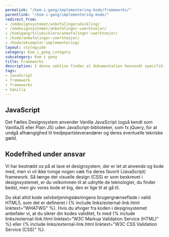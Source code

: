 ```yaml
---
permalink: "/kom-i-gang/implementering-kode/frameworks/"
parentlink: "/kom-i-gang/implementering-kode/"
redirect_from:
- /omdesignsystemet/anbefalingerudvikling/
- /omdesignsystemet/anbefalinger-vaerktoejer/
- /komigang/tiludviklere/anbefalinger-vaerktoejer/
- /kode/anbefalinger-vaerktoejer/
- /kode/eksempler-implementering/
layout: styleguide
category: Kom_i_gang_category
subcategory: Kom i gang
title: Frameworks
description: I denne sektion findes al dokumentation henvendt specifikt til udvikling.
tags:
- JavaScript
- framework
- frameworks
- Vanilla
---
```


## JavaScript

Det Fælles Designsystem anvender Vanilla JavaScript (også kendt som VanillaJS eller Plain JS) uden JavaScript-biblioteker, som fx jQuery, for at undgå afhængighed til tredjepartsleverandører og deres eventuelle tekniske gæld.


## Kodefrihed under ansvar

Vi har bestræbt os på at lave et designsystem, der er let at anvende og kode med, men vi vil ikke tvinge nogen væk fra deres favorit (JavaScript) framework. Så længe det visuelle design (CSS) er som beskrevet i designsystemet, er du velkommen til at udnytte de teknologier, du finder bedst, men giv vores kode et kig, den er lige til at gå til.

Du skal altid kode selvbetjeningsløsningens brugergrænseflade i valid HTML5, som det er defineret i {% include links/external-link.html linktext="WHATWG" %}. Hvis du afviger fra koden i designsystemet anbefaler vi, at du sikrer din kodes validitet, fx med {% include links/external-link.html linktext="W3C Markup Validation Service (HTML)" %} eller {% include links/external-link.html linktext="W3C CSS Validation Service (CSS)" %}.
